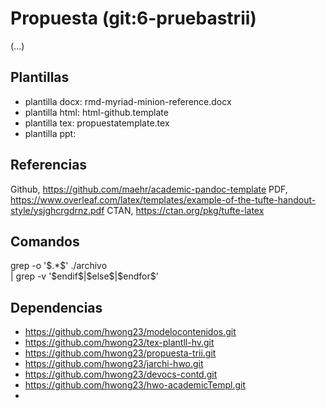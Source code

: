 # Propuesta (git:6-pruebastrii)
(...)

## Plantillas
* plantilla docx: rmd-myriad-minion-reference.docx
* plantilla html: html-github.template
* plantilla tex: propuestatemplate.tex
* plantilla ppt:


## Referencias
Github, https://github.com/maehr/academic-pandoc-template
PDF, https://www.overleaf.com/latex/templates/example-of-the-tufte-handout-style/ysjghcrgdrnz.pdf
CTAN, https://ctan.org/pkg/tufte-latex 


## Comandos
grep -o '\$.*\$' ./archivo \
| grep -v '\$endif\$\|\$else\$\|\$endfor\$'


## Dependencias
* https://github.com/hwong23/modelocontenidos.git
* https://github.com/hwong23/tex-plantll-hv.git
* https://github.com/hwong23/propuesta-trii.git
* https://github.com/hwong23/jarchi-hwo.git
* https://github.com/hwong23/devocs-contd.git
* https://github.com/hwong23/hwo-academicTempl.git
* 